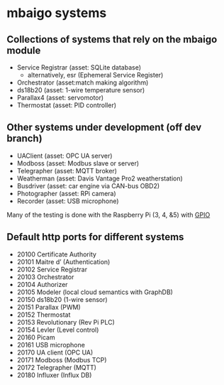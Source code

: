 # mbaigo systems
## Collections of systems that rely on the mbaigo module

- Service Registrar (asset: SQLite database)
	- alternatively, esr (Ephemeral Service Register)
- Orchestrator (asset:match making algorithm)
- ds18b20 (asset: 1-wire temperature sensor)
- Parallax4 (asset: servomotor)
- Thermostat (asset: PID controller)

## Other systems under development (off dev branch)
- UAClient (asset: OPC UA server)
- Modboss (asset: Modbus slave or server)
- Telegrapher (asset: MQTT broker)
- Weatherman (asset: Davis Vantage Pro2 weatherstation)
- Busdriver (asset: car engine via CAN-bus OBD2)
- Photographer (asset: RPi camera)
- Recorder (asset: USB microphone)


Many of the testing is done with the Raspberry Pi (3, 4, &5) with [GPIO](https://www.raspberrypi.com/documentation/computers/raspberry-pi.html#gpio)

## Default http ports for different systems
- 20100  Certificate Authority
- 20101  Maitre d’ (Authentication)
- 20102  Service Registrar
- 20103  Orchestrator
- 20104  Authorizer
- 20105  Modeler (local cloud semantics with GraphDB)
- 20150  ds18b20 (1-wire sensor)
- 20151  Parallax (PWM)
- 20152  Thermostat
- 20153  Revolutionary (Rev Pi PLC)
- 20154  Levler (Level control)
- 20160  Picam
- 20161  USB microphone 
- 20170  UA client (OPC UA)
- 20171  Modboss (Modbus TCP)
- 20172  Telegrapher (MQTT)
- 20180  Influxer (Influx DB)